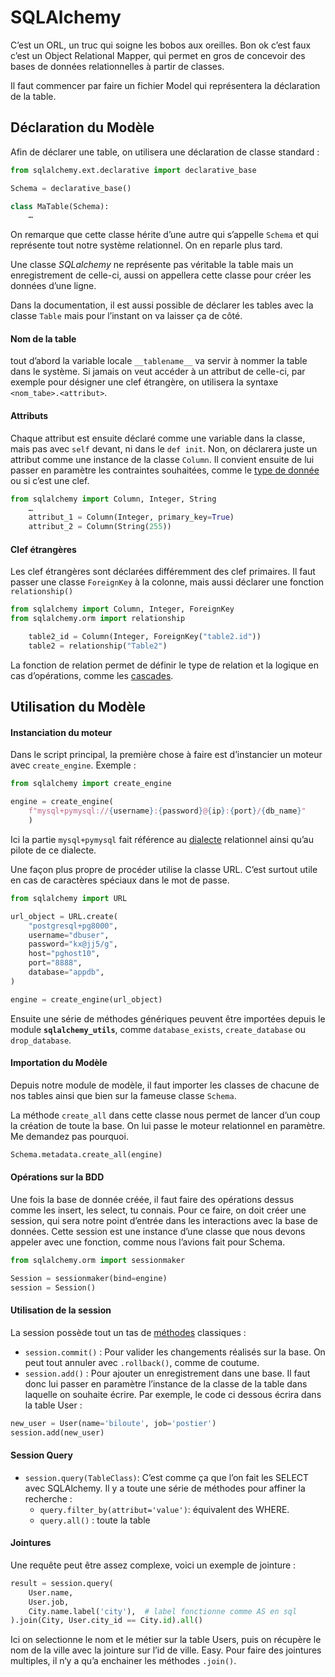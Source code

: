 # SQLAlchemy

C’est un ORL, un truc qui soigne les bobos aux oreilles.
Bon ok c’est faux c’est un Object Relational Mapper, qui permet en gros de concevoir des bases de données relationnelles à partir de classes.

Il faut commencer par faire un fichier Model qui représentera la déclaration de la table.

## Déclaration du Modèle

Afin de déclarer une table, on utilisera une déclaration de classe standard :
```python
from sqlalchemy.ext.declarative import declarative_base

Schema = declarative_base()

class MaTable(Schema):
	…
```
On remarque que cette classe hérite d’une autre qui s’appelle `Schema` et qui représente tout notre système relationnel. On en reparle plus tard.

Une classe *SQLalchemy* ne représente pas véritable la table mais un enregistrement de celle-ci, aussi on appellera cette classe pour créer les données d’une ligne.

Dans la documentation, il est aussi possible de déclarer les tables avec la classe `Table` mais pour l’instant on va laisser ça de côté.
#### Nom de la table
tout d’abord la variable locale `__tablename__` va servir à nommer la table dans le système. Si jamais on veut accéder à un attribut de celle-ci, par exemple pour désigner une clef étrangère, on utilisera la syntaxe `<nom_tabe>.<attribut>`.
#### Attributs
Chaque attribut est ensuite déclaré comme une variable dans la classe, mais pas avec `self` devant, ni dans le `def init`. Non, on déclarera juste un attribut comme une instance de la classe `Column`. Il convient ensuite de lui passer en paramètre les contraintes souhaitées, comme le [type de donnée](https://docs.sqlalchemy.org/en/20/core/types.html) ou si c’est une clef.
```python
from sqlalchemy import Column, Integer, String
	…
	attribut_1 = Column(Integer, primary_key=True)
    attribut_2 = Column(String(255))
```
#### Clef étrangères
Les clef étrangères sont déclarées différemment des clef primaires. Il faut passer une classe `ForeignKey` à la colonne, mais aussi déclarer une fonction `relationship()` 
```python
from sqlalchemy import Column, Integer, ForeignKey
from sqlalchemy.orm import relationship

    table2_id = Column(Integer, ForeignKey("table2.id"))
    table2 = relationship("Table2")
```
La fonction de relation permet de définir le type de relation et la logique en cas d’opérations, comme les [cascades](https://docs.sqlalchemy.org/en/20/orm/cascades.html#unitofwork-cascades).

## Utilisation du Modèle

#### Instanciation du moteur
Dans le script principal, la première chose à faire est d’instancier un moteur avec `create_engine`. Exemple :
```python
from sqlalchemy import create_engine

engine = create_engine(
	f"mysql+pymysql://{username}:{password}@{ip}:{port}/{db_name}"
	)
```
Ici la partie `mysql+pymysql` fait référence au [dialecte](https://docs.sqlalchemy.org/en/20/dialects/index.html) relationnel ainsi qu’au pilote de ce dialecte.

Une façon plus propre de procéder utilise la classe URL. C’est surtout utile en cas de caractères spéciaux dans le mot de passe.
```python
from sqlalchemy import URL

url_object = URL.create(
    "postgresql+pg8000",
    username="dbuser",
    password="kx@jj5/g",
    host="pghost10",
    port="8888",
    database="appdb",
)

engine = create_engine(url_object)
```

Ensuite une série de méthodes génériques peuvent être importées depuis le module **`sqlalchemy_utils`**, comme `database_exists`, `create_database` ou `drop_database`.
#### Importation du Modèle
Depuis notre module de modèle, il faut importer les classes de chacune de nos tables ainsi que bien sur la fameuse classe `Schema`.

La méthode `create_all` dans cette classe nous permet de lancer d’un coup la création de toute la base. On lui passe le moteur relationnel en paramètre. Me demandez pas pourquoi.
```python
Schema.metadata.create_all(engine)
```
#### Opérations sur la BDD
Une fois la base de donnée créée, il faut faire des opérations dessus comme les insert, les select, tu connais. Pour ce faire, on doit créer une session, qui sera notre point d’entrée dans les interactions avec la base de données.
Cette session est une instance d’une classe que nous devons appeler avec une fonction, comme nous l’avions fait pour Schema.
```python
from sqlalchemy.orm import sessionmaker

Session = sessionmaker(bind=engine)
session = Session()
```
#### Utilisation de la session
La session possède tout un tas de [méthodes](https://docs.sqlalchemy.org/en/20/orm/session_api.html#sqlalchemy.orm.Session) classiques : 

- `session.commit()` : Pour valider les changements réalisés sur la base. On peut tout annuler avec `.rollback()`, comme de coutume.
- `session.add()` : Pour ajouter un enregistrement dans une base. Il faut donc lui passer en paramètre l’instance de la classe de la table dans laquelle on souhaite écrire. Par exemple, le code ci dessous écrira dans la table User : 
```python
new_user = User(name='biloute', job='postier')
session.add(new_user)
```
#### Session Query
- `session.query(TableClass)`: C’est comme ça que l’on fait les SELECT avec SQLAlchemy. Il y a toute une série de méthodes pour affiner la recherche :
	- `query.filter_by(attribut='value')`: équivalent des WHERE.
	- `query.all()` : toute la table
#### Jointures
Une requête peut être assez complexe, voici un exemple de jointure : 
```python
result = session.query(
    User.name,
    User.job,
    City.name.label('city'),  # label fonctionne comme AS en sql
).join(City, User.city_id == City.id).all()
```
Ici on selectionne le nom et le métier sur la table Users, puis on récupère le nom de la ville avec la jointure sur l’id de ville. Easy.
Pour faire des jointures multiples, il n‘y a qu’a enchainer les méthodes `.join()`.